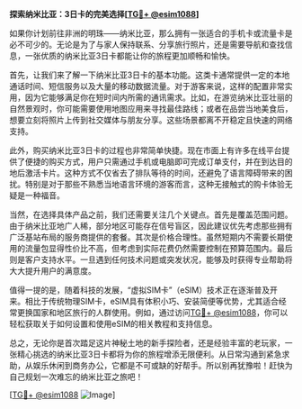 **探索纳米比亚：3日卡的完美选择[[TG💪+ @esim1088](https://t.me/s/esim1088)]**

如果你计划前往非洲的明珠——纳米比亚，那么拥有一张适合的手机卡或流量卡是必不可少的。无论是为了与家人保持联系、分享旅行照片，还是需要导航和查找信息，一张优质的纳米比亚3日卡都能让你的旅程更加顺畅和愉快。

首先，让我们来了解一下纳米比亚3日卡的基本功能。这类卡通常提供一定的本地通话时间、短信服务以及大量的移动数据流量。对于游客来说，这样的配置非常实用，因为它能够满足你在短时间内所需的通讯需求。比如，在游览纳米比亚壮丽的自然景观时，你可能需要使用地图应用来寻找最佳路线；或者在品尝当地美食后，想要立刻将照片上传到社交媒体与朋友分享。这些场景都离不开稳定且快速的网络支持。

此外，购买纳米比亚3日卡的过程也非常简单快捷。现在市面上有许多在线平台提供了便捷的购买方式，用户只需通过手机或电脑即可完成订单支付，并在到达目的地后激活卡片。这种方式不仅省去了排队等待的时间，还避免了语言障碍带来的困扰。特别是对于那些不熟悉当地语言环境的游客而言，这种无接触式的购卡体验无疑是一种福音。

当然，在选择具体产品之前，我们还需要关注几个关键点。首先是覆盖范围问题。由于纳米比亚地广人稀，部分地区可能存在信号盲区，因此建议优先考虑那些拥有广泛基站布局的服务商提供的套餐。其次是价格合理性。虽然短期内不需要长期使用的流量包显得性价比不高，但考虑到实际花费仍然需要控制在预算范围内。最后则是客户支持水平。一旦遇到任何技术问题或突发状况，能够及时获得专业帮助将大大提升用户的满意度。

值得一提的是，随着科技的发展，“虚拟SIM卡”（eSIM）技术正在逐渐普及开来。相比于传统物理SIM卡，eSIM具有体积小巧、安装简便等优势，尤其适合经常更换国家和地区旅行的人群使用。例如，通过访问[TG💪+ @esim1088](https://t.me/s/esim1088)，你可以轻松获取关于如何设置和使用eSIM的相关教程和支持信息。

总之，无论你是首次踏足这片神秘土地的新手探险者，还是经验丰富的老玩家，一张精心挑选的纳米比亚3日卡都将为你的旅程增添无限便利。从日常沟通到紧急求助，从娱乐休闲到商务办公，它都是不可或缺的好帮手。所以别再犹豫啦！赶快为自己规划一次难忘的纳米比亚之旅吧！

[[TG💪+ @esim1088](https://t.me/s/esim1088) ![Image](https://i.postimg.cc/4NQfJmqS/Snipaste-2025-05-13-00-14-12.png)]